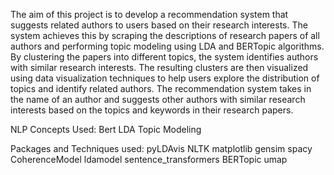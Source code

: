 The aim of this project is to develop a recommendation system that suggests related authors to users based on their research interests. The system achieves this by scraping the descriptions of research papers of all authors and performing topic modeling using LDA and BERTopic algorithms. By clustering the papers into different topics, the system identifies authors with similar research interests. The resulting clusters are then visualized using data visualization techniques to help users explore the distribution of topics and identify related authors. The recommendation system takes in the name of an author and suggests other authors with similar research interests based on the topics and keywords in their research papers.

NLP Concepts Used:
Bert
LDA
Topic Modeling

Packages and Techniques used:
pyLDAvis
NLTK
matplotlib
gensim
spacy
CoherenceModel
ldamodel
sentence_transformers
BERTopic
umap
